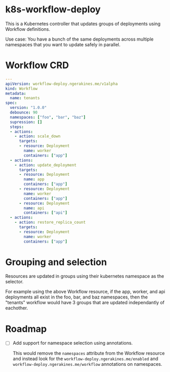 # k8s-workflow-deploy

This is a Kubernetes controller that updates groups of deployments using Workflow definitions.

Use case: You have a bunch of the same deployments across multiple namespaces that you want to update safely in parallel.

# Workflow CRD

```yaml
---
apiVersion: workflow-deploy.ngerakines.me/v1alpha
kind: Workflow
metadata:
  name: tenants
spec:
  version: "1.0.0"
  debounce: 90
  namespaces: ["foo", "bar", "baz"]
  supression: []
  steps:
  - actions:
    - action: scale_down
      targets:
      - resource: Deployment
        name: worker
        containers: ["app"]
  - actions:
    - action: update_deployment
      targets:
      - resource: Deployment
        name: app
        containers: ["app"]
      - resource: Deployment
        name: worker
        containers: ["app"]
      - resource: Deployment
        name: api
        containers: ["api"]
  - actions:
    - action: restore_replica_count
      targets:
      - resource: Deployment
        name: worker
        containers: ["app"]
```

# Grouping and selection

Resources are updated in groups using their kubernetes namespace as the selector.

For example using the above Workflow resource, if the app, worker, and api deployments all exist in the foo, bar, and baz namespaces, then the "tenants" workflow would have 3 groups that are updated independantly of eachother.

# Roadmap

* [ ] Add support for namespace selection using annotations.

  This would remove the `namespaces` attribute from the Workflow resource and instead look for the `workflow-deploy.ngerakines.me/enabled` and `workflow-deploy.ngerakines.me/workflow` annotations on namespaces.
